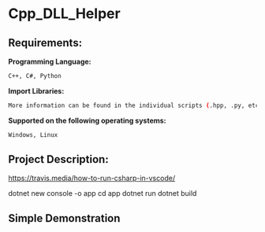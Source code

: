 # Cpp_DLL_Helper

## Requirements:

**Programming Language:**

```bash
C++, C#, Python
```

**Import Libraries:**
```bash
More information can be found in the individual scripts (.hpp, .py, etc.)
```

**Supported on the following operating systems:**
```bash
Windows, Linux
```

## Project Description:

https://travis.media/how-to-run-csharp-in-vscode/

dotnet new console -o app
cd app
dotnet run
dotnet build

## Simple Demonstration
